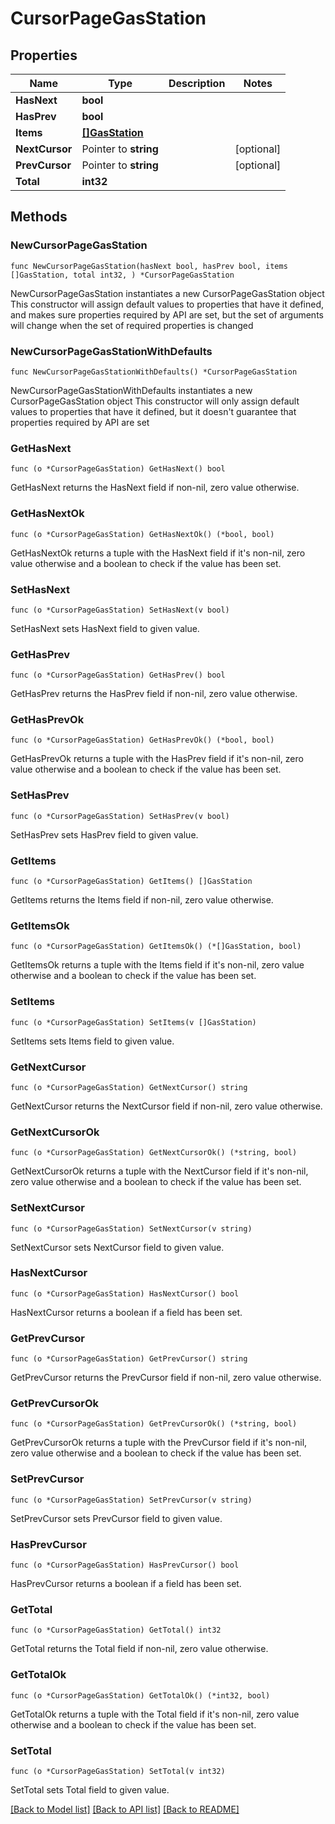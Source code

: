 # CursorPageGasStation

## Properties

Name | Type | Description | Notes
------------ | ------------- | ------------- | -------------
**HasNext** | **bool** |  | 
**HasPrev** | **bool** |  | 
**Items** | [**[]GasStation**](GasStation.md) |  | 
**NextCursor** | Pointer to **string** |  | [optional] 
**PrevCursor** | Pointer to **string** |  | [optional] 
**Total** | **int32** |  | 

## Methods

### NewCursorPageGasStation

`func NewCursorPageGasStation(hasNext bool, hasPrev bool, items []GasStation, total int32, ) *CursorPageGasStation`

NewCursorPageGasStation instantiates a new CursorPageGasStation object
This constructor will assign default values to properties that have it defined,
and makes sure properties required by API are set, but the set of arguments
will change when the set of required properties is changed

### NewCursorPageGasStationWithDefaults

`func NewCursorPageGasStationWithDefaults() *CursorPageGasStation`

NewCursorPageGasStationWithDefaults instantiates a new CursorPageGasStation object
This constructor will only assign default values to properties that have it defined,
but it doesn't guarantee that properties required by API are set

### GetHasNext

`func (o *CursorPageGasStation) GetHasNext() bool`

GetHasNext returns the HasNext field if non-nil, zero value otherwise.

### GetHasNextOk

`func (o *CursorPageGasStation) GetHasNextOk() (*bool, bool)`

GetHasNextOk returns a tuple with the HasNext field if it's non-nil, zero value otherwise
and a boolean to check if the value has been set.

### SetHasNext

`func (o *CursorPageGasStation) SetHasNext(v bool)`

SetHasNext sets HasNext field to given value.


### GetHasPrev

`func (o *CursorPageGasStation) GetHasPrev() bool`

GetHasPrev returns the HasPrev field if non-nil, zero value otherwise.

### GetHasPrevOk

`func (o *CursorPageGasStation) GetHasPrevOk() (*bool, bool)`

GetHasPrevOk returns a tuple with the HasPrev field if it's non-nil, zero value otherwise
and a boolean to check if the value has been set.

### SetHasPrev

`func (o *CursorPageGasStation) SetHasPrev(v bool)`

SetHasPrev sets HasPrev field to given value.


### GetItems

`func (o *CursorPageGasStation) GetItems() []GasStation`

GetItems returns the Items field if non-nil, zero value otherwise.

### GetItemsOk

`func (o *CursorPageGasStation) GetItemsOk() (*[]GasStation, bool)`

GetItemsOk returns a tuple with the Items field if it's non-nil, zero value otherwise
and a boolean to check if the value has been set.

### SetItems

`func (o *CursorPageGasStation) SetItems(v []GasStation)`

SetItems sets Items field to given value.


### GetNextCursor

`func (o *CursorPageGasStation) GetNextCursor() string`

GetNextCursor returns the NextCursor field if non-nil, zero value otherwise.

### GetNextCursorOk

`func (o *CursorPageGasStation) GetNextCursorOk() (*string, bool)`

GetNextCursorOk returns a tuple with the NextCursor field if it's non-nil, zero value otherwise
and a boolean to check if the value has been set.

### SetNextCursor

`func (o *CursorPageGasStation) SetNextCursor(v string)`

SetNextCursor sets NextCursor field to given value.

### HasNextCursor

`func (o *CursorPageGasStation) HasNextCursor() bool`

HasNextCursor returns a boolean if a field has been set.

### GetPrevCursor

`func (o *CursorPageGasStation) GetPrevCursor() string`

GetPrevCursor returns the PrevCursor field if non-nil, zero value otherwise.

### GetPrevCursorOk

`func (o *CursorPageGasStation) GetPrevCursorOk() (*string, bool)`

GetPrevCursorOk returns a tuple with the PrevCursor field if it's non-nil, zero value otherwise
and a boolean to check if the value has been set.

### SetPrevCursor

`func (o *CursorPageGasStation) SetPrevCursor(v string)`

SetPrevCursor sets PrevCursor field to given value.

### HasPrevCursor

`func (o *CursorPageGasStation) HasPrevCursor() bool`

HasPrevCursor returns a boolean if a field has been set.

### GetTotal

`func (o *CursorPageGasStation) GetTotal() int32`

GetTotal returns the Total field if non-nil, zero value otherwise.

### GetTotalOk

`func (o *CursorPageGasStation) GetTotalOk() (*int32, bool)`

GetTotalOk returns a tuple with the Total field if it's non-nil, zero value otherwise
and a boolean to check if the value has been set.

### SetTotal

`func (o *CursorPageGasStation) SetTotal(v int32)`

SetTotal sets Total field to given value.



[[Back to Model list]](../README.md#documentation-for-models) [[Back to API list]](../README.md#documentation-for-api-endpoints) [[Back to README]](../README.md)



